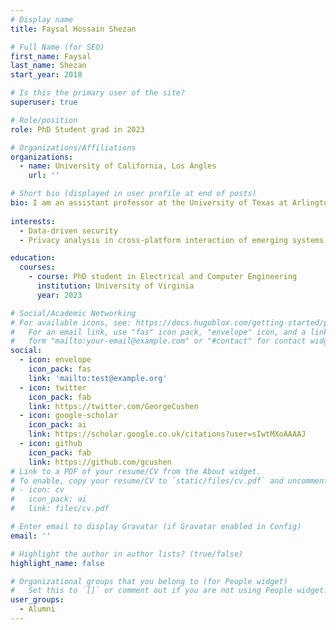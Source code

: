```yaml
---
# Display name
title: Faysal Hossain Shezan

# Full Name (for SEO)
first_name: Faysal
last_name: Shezan
start_year: 2018

# Is this the primary user of the site?
superuser: true

# Role/position
role: PhD Student grad in 2023

# Organizations/Affiliations
organizations:
  - name: University of California, Los Angles
    url: ''

# Short bio (displayed in user profile at end of posts)
bio: I am an assistant professor at the University of Texas at Arlington. My research focus on the intersection of security & privacy with cyber-physical systems, medical healthcare, software engineering, and machine learning. I am especially interested in data-driven security and privacy analysis in cross-platform interaction of emerging systems and platforms. The goal of my research is to measure the attack surface of the IoT platforms, analyze privacy leakages among inter-connected home automation applications, privacy leakages in medical healthcare, and investigate the enforcement of privacy policies. My work has been published in several top tier security & privacy and system conferences, including- NDSS, UBICOMP/IMWUT, WWW, PoPETs, SOUPS. My research findings are acknowledged by several well-known companies (such as., Google) and resulted in the publishing of several CVEs. I am fortunate to receive a few awards and recognition during his Ph.D., including- CPS Rising Stars, UVA endowed graduate fellowship award, Link Lab outstanding graduate research award, and several travel grants. I received my PhD at University of Virginia (UVA) under the supervision of Professor Yuan Tian in 2023. I interned at Baidu Research (with Dr. Ping Li and Dr. Yingjie Lao). Before joining UVA, I was a software engineer (in security lab) at Kona Software Lab ltd in Bangladesh. I have completed my bachelor’s degree from the Computer Science and Engineering department of Bangladesh University of Engineering and Technology in 2016.
  
interests:
  - Data-driven security 
  - Privacy analysis in cross-platform interaction of emerging systems and platforms

education:
  courses:
    - course: PhD student in Electrical and Computer Engineering
      institution: University of Virginia
      year: 2023

# Social/Academic Networking
# For available icons, see: https://docs.hugoblox.com/getting-started/page-builder/#icons
#   For an email link, use "fas" icon pack, "envelope" icon, and a link in the
#   form "mailto:your-email@example.com" or "#contact" for contact widget.
social:
  - icon: envelope
    icon_pack: fas
    link: 'mailto:test@example.org'
  - icon: twitter
    icon_pack: fab
    link: https://twitter.com/GeorgeCushen
  - icon: google-scholar
    icon_pack: ai
    link: https://scholar.google.co.uk/citations?user=sIwtMXoAAAAJ
  - icon: github
    icon_pack: fab
    link: https://github.com/gcushen
# Link to a PDF of your resume/CV from the About widget.
# To enable, copy your resume/CV to `static/files/cv.pdf` and uncomment the lines below.
# - icon: cv
#   icon_pack: ai
#   link: files/cv.pdf

# Enter email to display Gravatar (if Gravatar enabled in Config)
email: ''

# Highlight the author in author lists? (true/false)
highlight_name: false

# Organizational groups that you belong to (for People widget)
#   Set this to `[]` or comment out if you are not using People widget.
user_groups:
  - Alumni
---
```


